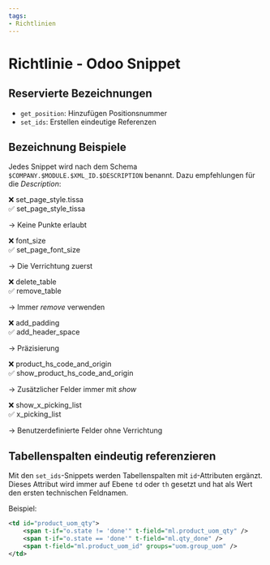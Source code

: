 ```yaml
---
tags:
- Richtlinien
---
```

# Richtlinie - Odoo Snippet

## Reservierte Bezeichnungen

* `get_position`: Hinzufügen Positionsnummer
* `set_ids`:  Erstellen eindeutige Referenzen

## Bezeichnung Beispiele

Jedes Snippet wird nach dem Schema `$COMPANY.$MODULE.$XML_ID.$DESCRIPTION` benannt. Dazu empfehlungen für die *Description*:

❌ set_page_style.tissa  
✅ set_page_style_tissa

-> Keine Punkte erlaubt

❌ font_size  
✅ set_page_font_size

-> Die Verrichtung zuerst

❌ delete_table  
✅ remove_table

-> Immer *remove* verwenden

❌ add_padding  
✅ add_header_space

-> Präzisierung

❌ product_hs_code_and_origin  
✅ show_product_hs_code_and_origin

-> Zusätzlicher Felder immer mit *show*

❌ show_x_picking_list  
✅ x_picking_list

-> Benutzerdefinierte Felder ohne Verrichtung

## Tabellenspalten eindeutig referenzieren

Mit den `set_ids`-Snippets werden Tabellenspalten mit `id`-Attributen ergänzt. Dieses Attribut wird immer auf Ebene `td` oder `th` gesetzt und hat als Wert den ersten technischen Feldnamen.

Beispiel:

```xml
<td id="product_uom_qty">
	<span t-if="o.state != 'done'" t-field="ml.product_uom_qty" />
	<span t-if="o.state == 'done'" t-field="ml.qty_done" />
	<span t-field="ml.product_uom_id" groups="uom.group_uom" />
</td>
```


